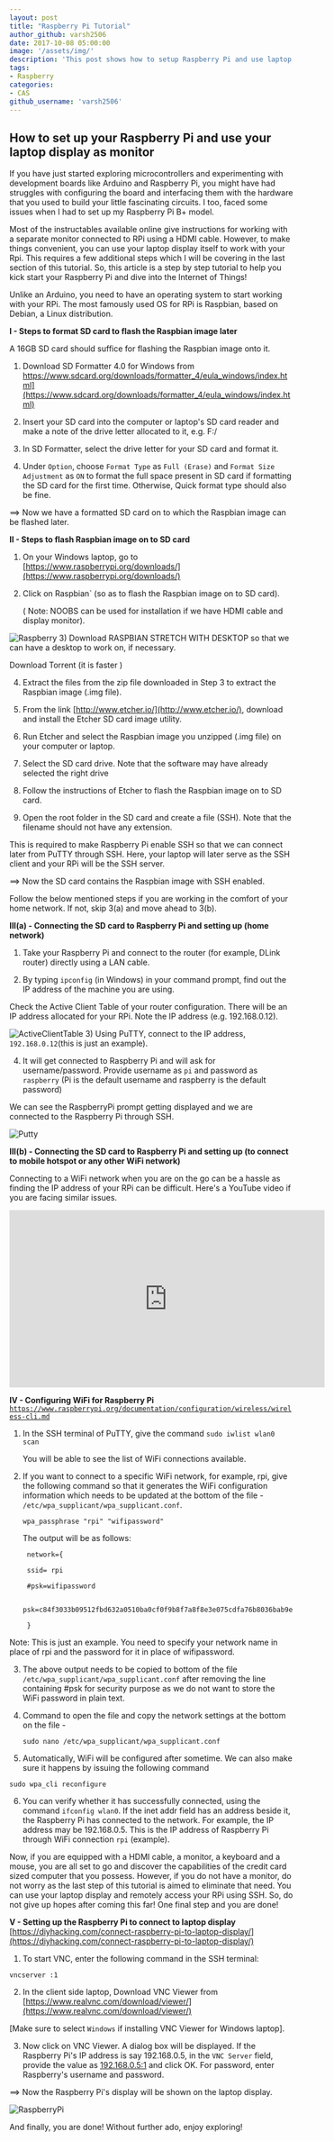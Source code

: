 ```yaml
---
layout: post
title: "Raspberry Pi Tutorial"
author_github: varsh2506
date: 2017-10-08 05:00:00
image: '/assets/img/'
description: 'This post shows how to setup Raspberry Pi and use laptop as monitor'
tags:
- Raspberry
categories:
- CAS
github_username: 'varsh2506'
---
```


## **How to set up your Raspberry Pi and use your laptop display as monitor**

If you have just started exploring microcontrollers and experimenting with development boards like Arduino and Raspberry Pi, you might have had struggles with configuring the board and interfacing them with the hardware that you used to build your little fascinating circuits. I too, faced some issues when I had to set up my Raspberry Pi B+ model. 

Most of the instructables available online give instructions for working with a separate monitor connected to RPi using a HDMI cable. However, to make things convenient, you can use your laptop display itself to work with your Rpi. This requires a few additional steps which I will be covering in the last section of this tutorial. So, this article is a step by step tutorial to help you kick start your Raspberry Pi and dive into the Internet of Things!

Unlike an Arduino, you need to have an operating system to start working with your RPi. The most famously used OS for RPi is Raspbian, based on Debian, a Linux distribution.

**I - Steps to format SD card to flash the Raspbian image later**

A 16GB SD card should suffice for flashing the Raspbian image onto it.

1) Download SD Formatter 4.0 for Windows from  https://www.sdcard.org/downloads/formatter_4/eula_windows/index.html](https://www.sdcard.org/downloads/formatter_4/eula_windows/index.html)

2) Insert your SD card into the computer or laptop's SD card reader and make a note of the drive letter allocated to it, e.g. F:/

3) In SD Formatter, select the drive letter for your SD card and format it.

4) Under `Option`, choose `Format Type` as `Full (Erase)` and `Format Size Adjustment` as `ON` to format the full space present in SD card if formatting the SD card for the first time. Otherwise, Quick format type should also be fine.

==> Now we have a formatted SD card on to which the Raspbian image can be flashed later.

**II - Steps to flash Raspbian image on to SD card**

1) On your Windows laptop, go to   [https://www.raspberrypi.org/downloads/](https://www.raspberrypi.org/downloads/)

2) Click on Raspbian` (so as to flash the Raspbian image on to SD card).

   ( Note: NOOBS can be used for installation if we have HDMI cable and display monitor).

 ![Raspberry](/blog/assets/img/Raspberry-Pi-Tutorial/raspbian.png)
3) Download RASPBIAN STRETCH WITH DESKTOP so that we can have a desktop to work on, if necessary.

   Download Torrent (it is faster )

4) Extract the files from the zip file downloaded in Step 3 to extract the Raspbian image (.img file).

5) From the link  [http://www.etcher.io/](http://www.etcher.io/), download and install the Etcher SD card image utility.

6) Run Etcher and select the Raspbian image you unzipped (.img file) on your computer or laptop.

7) Select the SD card drive. Note that the software may have already selected the right drive

8) Follow the instructions of Etcher to flash the Raspbian image on to SD card.

9) Open the root folder in the SD card and create a file (SSH). Note that the filename should not have any extension.

This is required to make Raspberry Pi enable SSH so that we can connect later from PuTTY through SSH. Here, your laptop will later serve as the SSH client and your RPi will be the SSH server.

==> Now the SD card contains the Raspbian image with SSH enabled.

Follow the below mentioned steps if you are working in the comfort of your home network. If not, skip 3(a) and move ahead to 3(b).

**III(a) - Connecting the SD card to Raspberry Pi and setting up (home network)**

1) Take your Raspberry Pi and connect to the router (for example, DLink router) directly using a LAN cable.

2) By typing `ipconfig` (in Windows) in your command prompt, find out the IP address of the machine you are using.

Check the Active Client Table of your router configuration. There will be an IP address allocated for your RPi. Note the IP address (e.g. 192.168.0.12).

![ActiveClientTable](/blog/assets/img/Raspberry-Pi-Tutorial/ActiveClientTable.png)
3) Using PuTTY, connect to the IP address, `192.168.0.12`(this is just an example).

4) It will get connected to Raspberry Pi and will ask for username/password. Provide username as `pi` and password as `raspberry` (Pi is the default username and raspberry is the default password)

We can see the RaspberryPi prompt getting displayed and we are connected to the Raspberry Pi through SSH.

![Putty](/blog/assets/img/Raspberry-Pi-Tutorial/putty.png)


**III(b) - Connecting the SD card to Raspberry Pi and setting up (to connect to mobile hotspot or any other WiFi network)**

Connecting to a WiFi network when you are on the go can be a hassle as finding the IP address of your RPi can be difficult. Here's a YouTube video if you are facing similar issues.

<iframe width="560" height="315" src="https://www.youtube.com/embed/xj3MPmJhAPU" frameborder="0" allowfullscreen></iframe>

**IV - Configuring WiFi for Raspberry Pi** 
[`https://www.raspberrypi.org/documentation/configuration/wireless/wireless-cli.md`](https://www.raspberrypi.org/documentation/configuration/wireless/wireless-cli.md)

1) In the SSH terminal of PuTTY, give the command `sudo iwlist wlan0 scan`

   You will be able to see the list of WiFi connections available.

2) If you want to connect to a specific WiFi network, for example, rpi, give the following command so that it generates the WiFi configuration information which needs to be updated at the bottom of the file -  `/etc/wpa_supplicant/wpa_supplicant.conf`.

   ```wpa_passphrase "rpi" "wifipassword"```

   The output will be as follows:

        network={

        ssid= rpi

        #psk=wifipassword

        psk=c84f3033b09512fbd632a0510ba0cf0f9b8f7a8f8e3e075cdfa76b8036bab9e8

        }

Note: This is just an example. You need to specify your network name in place of rpi and the password for it in place of wifipassword.

3) The above output needs to be copied to bottom of the file `/etc/wpa_supplicant/wpa_supplicant.conf` after removing the line containing #psk for security purpose as we do not want to store the WiFi password in plain text.

4) Command to open the file and copy the network settings at the bottom on the file -

   `sudo nano /etc/wpa_supplicant/wpa_supplicant.conf`

5) Automatically, WiFi will be configured after sometime. We can also make sure it happens by issuing the following command

 `sudo wpa_cli reconfigure`

6) You can verify whether it has successfully connected, using the command `ifconfig wlan0`. If the inet addr field has an address beside it, the Raspberry Pi has connected to the network. For example, the IP address may be 192.168.0.5. This is the IP address of Raspberry Pi through WiFi connection `rpi` (example).

Now, if you are equipped with a HDMI cable, a monitor, a keyboard and a mouse, you are all set to go and discover the capabilities of the credit card sized computer that you possess. However, if you do not have a monitor, do not worry as the last step of this tutorial is aimed to eliminate that need. You can use your laptop display and remotely access your RPi using SSH. So, do not give up hopes after coming this far! One final step and you are done!

**V - Setting up the Raspberry Pi to connect to laptop display** [https://diyhacking.com/connect-raspberry-pi-to-laptop-display/](https://diyhacking.com/connect-raspberry-pi-to-laptop-display/)

1) To start VNC, enter the following command in the SSH terminal:

`vncserver :1`

2) In the client side laptop, Download VNC Viewer from  [https://www.realvnc.com/download/viewer/](https://www.realvnc.com/download/viewer/)

[Make sure to select `Windows` if installing VNC Viewer for Windows laptop].

3) Now click on VNC Viewer. A dialog box will be displayed. If the Raspberry Pi's IP address is say 192.168.0.5, in the `VNC Server` field, provide the value as [192.168.0.5:1](http://192.168.0.5:1/) and click OK. For password, enter Raspberry's username and password.

==> Now the Raspberry Pi's display will be shown on the laptop display.

![RaspberryPi](/blog/assets/img/Raspberry-Pi-Tutorial/view.png)

And finally, you are done! Without further ado, enjoy exploring!